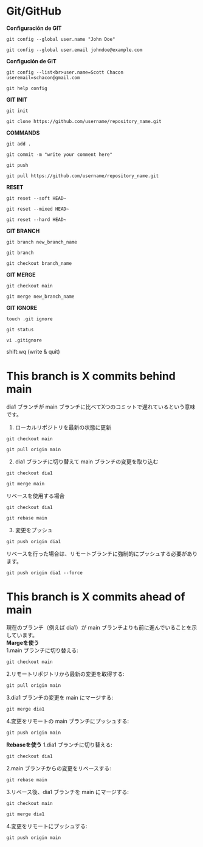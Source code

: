 # Git/GitHub

**Configuración de GIT**
```
git config --global user.name "John Doe"
```
```
git config --global user.email johndoe@example.com
```

**Configución de GIT**
```
git config --list<br>user.name=Scott Chacon useremail=schacon@gmail.com
```
```
git help config
```

**GIT INIT**
```
git init
```
```
git clone https://github.com/username/repository_name.git
```

**COMMANDS**
```
git add .
```
```
git commit -m "write your comment here"
```
```
git push
```
```
git pull https://github.com/username/repository_name.git
```

**RESET**
```
git reset --soft HEAD~
```
```
git reset --mixed HEAD~
```
```
git reset --hard HEAD~
```

**GIT BRANCH**
```
git branch new_branch_name
```
```
git branch
```
```
git checkout branch_name
```

**GIT MERGE**
```
git checkout main
```
```
git merge new_branch_name
```

**GIT IGNORE**
```
touch .git ignore
```
```
git status
```
```
vi .gitignore
```
shift:wq (write & quit)


# This branch is X commits behind main
dia1 ブランチが main ブランチに比べてXつのコミットで遅れているという意味です。  
1. ローカルリポジトリを最新の状態に更新
```
git checkout main
```
```
git pull origin main
```
2. dia1 ブランチに切り替えて main ブランチの変更を取り込む
```
git checkout dia1
```
```
git merge main
```
リベースを使用する場合
```
git checkout dia1
```
```
git rebase main
```
3. 変更をプッシュ
```
git push origin dia1
```
リベースを行った場合は、リモートブランチに強制的にプッシュする必要があります。
```
git push origin dia1 --force
```
# This branch is X commits ahead of main
現在のブランチ（例えば dia1）が main ブランチよりも前に進んでいることを示しています。  
**Margeを使う**  
1.main ブランチに切り替える:
```
git checkout main
```
2.リモートリポジトリから最新の変更を取得する:
```
git pull origin main
```
3.dia1 ブランチの変更を main にマージする:
```
git merge dia1
```
4.変更をリモートの main ブランチにプッシュする:
```
git push origin main
```
**Rebaseを使う**
1.dia1 ブランチに切り替える:
```
git checkout dia1
```
2.main ブランチからの変更をリベースする:
```
git rebase main
```
3.リベース後、dia1 ブランチを main にマージする:
```
git checkout main
```
```
git merge dia1
```
4.変更をリモートにプッシュする:
```
git push origin main
```
